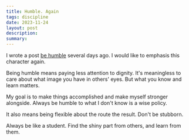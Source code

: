 ```yaml
---
title: Humble. Again
tags: discipline
date: 2023-11-24
layout: post
description: 
summary:
---
```


I wrote a post [be humble](https://liwuqiong.com/2023/11/07/be-humble) several days ago. I would like to emphasis this character again.

Being humble means paying less attention to dignity. It's meaningless to care about what image you have in others' eyes. But what you know and learn matters. 

My goal is to make things accomplished and make myself stronger alongside. Always be humble to what I don't know is a wise policy. 

It also means being flexible about the route the result. Don't be stubborn.

Always be like a student. Find the shiny part from others, and learn from them.